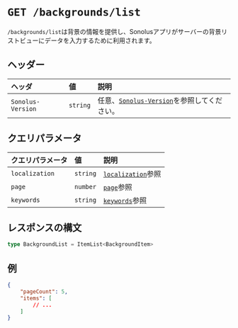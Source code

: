 # `GET /backgrounds/list`

`/backgrounds/list`は背景の情報を提供し、Sonolusアプリがサーバーの背景リストビューにデータを入力するために利用されます。

## ヘッダー

ヘッダ | 値 | 説明
:-- | :-- | :--
`Sonolus-Version` | `string` | 任意、[`Sonolus-Version`](../headers/sonolus-version)を参照してください。

## クエリパラメータ

クエリパラメータ | 値 | 説明
:-- | :-- | :--
`localization` | `string` | [`localization`](../query-parameters/localization)参照
`page` | `number` | [`page`](../query-parameters/page)参照
`keywords` | `string` | [`keywords`](../query-parameters/keywords)参照

## レスポンスの構文

```ts
type BackgroundList = ItemList<BackgroundItem>
```

## 例

```json
{
    "pageCount": 5,
    "items": [
        // ...
    ]
}
```
